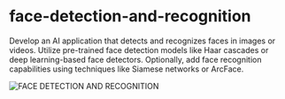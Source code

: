 # face-detection-and-recognition


Develop an AI application that detects and recognizes faces in images or videos. Utilize pre-trained face detection models like Haar cascades or deep learning-based face detectors. Optionally, add face recognition capabilities using techniques like Siamese networks or ArcFace.

![FACE DETECTION AND RECOGNITION](https://github.com/anjali200403/face-detection-and-recognition/assets/150911312/0b27ee6b-6f5f-4cb8-bf0e-d073ec541202)

